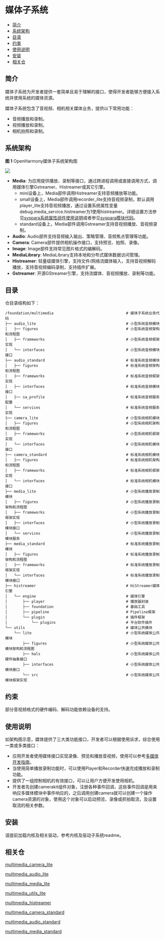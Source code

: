 # 媒体子系统<a name="ZH-CN_TOPIC_0000001078026808"></a>

-   [简介](#section11660541593)
-   [系统架构](#section11660541594)
-   [目录](#section161941989596)
-   [约束](#section119744591305)
-   [使用说明](#section1312121216216)
-   [安装](#section11914418405)
-   [相关仓](#section1371113476307)

## 简介<a name="section11660541593"></a>

媒体子系统为开发者提供一套简单且易于理解的接口，使得开发者能够方便接入系统并使用系统的媒体资源。

媒体子系统包含了音视频、相机相关媒体业务，提供以下常用功能：

-   音频播放和录制。
-   视频播放和录制。
-   相机拍照和录制。

## 系统架构<a name="section11660541594"></a>

**图 1**  OpenHarmony媒体子系统架构图<a name="fig99659301300"></a>  

![](figures/OpenHarmony媒体架构图.png)

- **Media**: 为应用提供播放、录制等接口，通过跨进程调用或直接调用方式，调用媒体引擎Gstreamer、Histreamer或其它引擎。
  - mini设备上，Media部件调用Histreamer支持音频播放等功能。
  - small设备上，Media部件调用recorder_lite支持音视频录制，默认调用player_lite支持音视频播放，通过设置系统属性变量debug.media_service.histreamer为1使用histreamer。详细设置方法参见[syspara系统属性组件使用说明](https://gitee.com/openharmony/docs/blob/master/zh-cn/device-dev/subsystems/subsys-boot-init-sysparam.md)或者参见[syspara模块代码](https://gitee.com/openharmony/startup_syspara_lite)。
  - standard设备上，Media部件调用Gstreamer支持音视频播放、音视频录制。
- **Audio**: Audio部件支持音频输入输出、策略管理、音频焦点管理等功能。
- **Camera**: Camera部件提供相机操作接口，支持预览、拍照、录像。
- **Image**: Image部件支持常见图片格式的编解码。
- **MediaLibrary**: MediaLibrary支持本地和分布式媒体数据访问管理。
- **Histreamer**: 轻量级媒体引擎，支持文件/网络流媒体输入，支持音视频解码播放，支持音视频编码录制，支持插件扩展。
- **Gstreamer**: 开源GStreamer引擎，支持流媒体、音视频播放、录制等功能。

## 目录<a name="section161941989596"></a>

仓目录结构如下：

```
/foundation/multimedia                                 # 媒体子系统业务代码
├── audio_lite                                         # 小型系统音频模块
│   ├── figures                                        # 小型系统音频架构和流程图
│   ├── frameworks                                     # 小型系统音频框架实现
│   └── interfaces                                     # 小型系统音频模块接口
├── audio_standard                                     # 标准系统音频模块
│   ├── figures                                        # 标准系统音频架构和流程图
│   ├── frameworks                                     # 标准系统音频框架实现
│   ├── interfaces                                     # 标准系统音频模块接口
│   ├── sa_profile                                     # 标准系统音频服务配置
│   └── services                                       # 标准系统音频服务实现
├── camera_lite                                        # 小型系统相机模块
│   ├── figures                                        # 小型系统相机架构和流程图
│   ├── frameworks                                     # 小型系统相机框架实现
│   └── interfaces                                     # 小型系统相机模块接口
├── camera_standard                                    # 标准系统相机模块
│   ├── figures                                        # 标准系统相机架构和流程图
│   ├── frameworks                                     # 标准系统相机框架实现
│   └── interfaces                                     # 标准系统相机模块接口
├── media_lite                                         # 小型系统播放录制模块
│   ├── figures                                        # 小型系统播放录制架构和流程图
│   ├── frameworks                                     # 小型系统播放录制框架实现
│   ├── interfaces                                     # 小型系统播放录制模块接口
│   └── services                                       # 小型系统播放录制模块服务
├── media_standard                                     # 标准系统播放录制模块
│   ├── figures                                        # 标准系统播放录制架构和流程图
│   ├── frameworks                                     # 标准系统播放录制框架实现
│   └── interfaces                                     # 标准系统播放录制模块接口
├── histreamer                                         # HiStreamer媒体引擎
│   └── engine                                         # 媒体引擎
│       ├── player                                     # 播放器封装
│       ├── foundation                                 # 基础工具
│       ├── pipeline                                   # Pipeline框架
│       └── plugin                                     # 插件框架
│           └── plugins                                # 平台软件插件
└── utils                                              # 媒体公共模块
    └── lite                                           # 小型系统媒体公共模块
        ├── figures                                    # 小型系统媒体公共模块架构和流程图
        ├── hals                                       # 小型系统媒体公共硬件抽象接口
        ├── interfaces                                 # 小型系统媒体公共模块接口
        └── src                                        # 小型系统媒体公共模块框架实现
```

## 约束<a name="section119744591305"></a>

部分音视频格式的硬件编码、解码功能依赖设备的支持。

## 使用说明<a name="section1312121216216"></a>

如架构图示意，媒体提供了三大类功能接口，开发者可以根据使用诉求，综合使用一类或多类接口：

-   应用开发者使用媒体接口实现录像、预览和播放音视频，使用可以参考[多媒体开发指南](https://gitee.com/openharmony/docs/tree/master/zh-cn/application-dev/media)。
-   当使用简单播放录制功能时，可以使用Player和Recorder快速完成播放和录制功能。
-   提供了一组控制相机的有效接口，可以让用户方便开发使用相机。
-   开发者先创建camerakit组件对象，注册各种事件回调，这些事件回调是用来响应多媒体模块中事件响应的，之后调用创建camera就可以创建一个操作camera资源的对象，使用这个对象可以启动预览、录像或抓拍取流，及设置取流的相关参数。

## 安装<a name="section11914418405"></a>

请提前加载内核及相关驱动，参考内核及驱动子系统readme。

## 相关仓<a name="section1371113476307"></a>

[multimedia\_camera\_lite](https://gitee.com/openharmony/multimedia_camera_lite)

[multimedia\_audio\_lite](https://gitee.com/openharmony/multimedia_audio_lite)

[multimedia\_media\_lite](https://gitee.com/openharmony/multimedia_media_lite)

[multimedia\_utils\_lite](https://gitee.com/openharmony/multimedia_utils_lite)

[multimedia\_histreamer](https://gitee.com/openharmony/multimedia_histreamer)

[multimedia\_camera\_standard](https://gitee.com/openharmony/multimedia_camera_standard)

[multimedia\_audio\_standard](https://gitee.com/openharmony/multimedia_audio_standard)

[multimedia\_media\_standard](https://gitee.com/openharmony/multimedia_media_standard)

